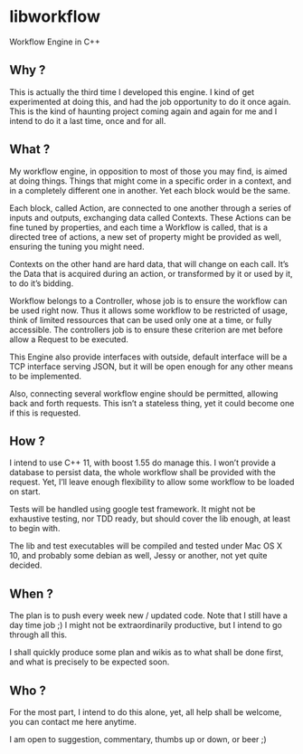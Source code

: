# libworkflow
Workflow Engine in C++ 

Why ?
--------

This is actually the third time I developed this engine. I kind of get experimented at doing this, and had the job opportunity to do it once again. This is the kind of haunting project coming again and again for me and I intend to do it a last time, once and for all. 

What ?
--------

My workflow engine, in opposition to most of those you may find, is aimed at doing things. Things that might come in a specific order in a context, and in a completely different one in another. Yet each block would be the same. 

Each block, called Action, are connected to one another through a series of inputs and outputs, exchanging data called Contexts. These Actions can be fine tuned by properties, and each time a Workflow is called, that is a directed tree of actions, a new set of property might be provided as well, ensuring the tuning you might need. 

Contexts on the other hand are hard data, that will change on each call. It’s the Data that is acquired during an action, or transformed by it or used by it, to do it’s bidding. 

Workflow belongs to a Controller, whose job is to ensure the workflow can be used right now. Thus it allows some workflow to be restricted of usage, think of limited ressources that can be used only one at a time, or fully accessible. The controllers job is to ensure these criterion are met before allow a Request to be executed. 

This Engine also provide interfaces with outside, default interface will be a TCP interface serving JSON, but it will be open enough for any other means to be implemented. 

Also, connecting several workflow engine should be permitted, allowing back and forth requests. This isn’t a stateless thing, yet it could become one if this is requested. 

How ?
-------

I intend to use C++ 11, with boost 1.55 do manage this. I won’t provide a database to persist data, the whole workflow shall be provided with the request. Yet, I’ll leave enough flexibility to allow some workflow to be loaded on start. 

Tests will be handled using google test framework. It might not be exhaustive testing, nor TDD ready, but should cover the lib enough, at least to begin with. 

The lib and test executables will be compiled and tested under Mac OS X 10, and probably some debian as well, Jessy or another, not yet quite decided. 

When ?
----------

The plan is to push every week new / updated code. Note that I still have a day time job ;) I might not be extraordinarily productive, but I intend to go through all this. 

I shall quickly produce some plan and wikis as to what shall be done first, and what is precisely to be expected soon. 

Who ?
-------

For the most part, I intend to do this alone, yet, all help shall be welcome, you can contact me here anytime. 

I am open to suggestion, commentary, thumbs up or down, or beer ;)
